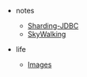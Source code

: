 
* notes
  
  * [Sharding-JDBC](docs/2020-04-07-Sharding-JDBC.md)
  * [SkyWalking](docs/2020-04-09-SkyWalking.md)
  
* life
  * [Images](docs/2020-04-15-融创.md)
